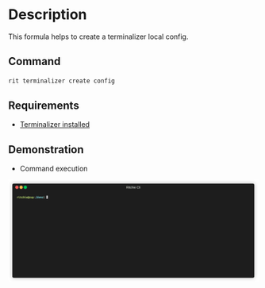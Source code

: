 # Description

This formula helps to create a terminalizer local config.

## Command

```bash
rit terminalizer create config
```

## Requirements

- [Terminalizer installed](https://terminalizer.com/install)

## Demonstration

- Command execution

![Alt Text](https://github.com/ZupIT/ritchie-formulas/raw/master/terminalizer/create/config/docs/terminalizer-config.gif)
